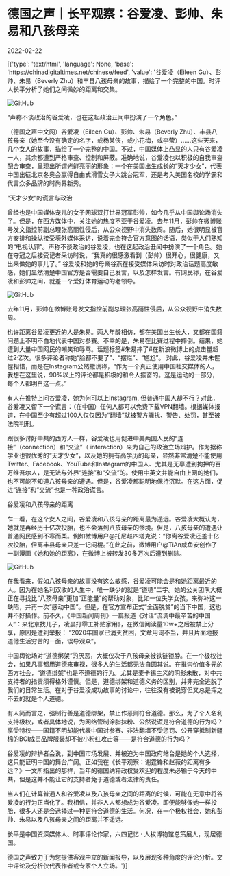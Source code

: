 # 德国之声｜长平观察：谷爱凌、彭帅、朱易和八孩母亲

2022-02-22

[{'type': 'text/html', 'language': None, 'base': 'https://chinadigitaltimes.net/chinese/feed', 'value': '谷爱凌（Eileen Gu）、彭帅、朱易（Beverly Zhu）和丰县八孩母亲的故事，描绘了一个完整的中国。时评人长平分析了她们之间微妙的距离和交集。

![GitHub](https://chinadigitaltimes.net/chinese/files/2022/02/image-1645232662350.png)

“声称不谈政治的谷爱凌，也在这起政治丑闻中扮演了一个角色。”

（德国之声中文网）谷爱凌（Eileen Gu）、彭帅、朱易（Beverly Zhu）、丰县八孩母亲（她至今没有确定的名字，或杨某侠，或小花梅，或李莹）……这些天来，几个女人的故事，描绘了一个完整的中国。不过，中国媒体上凸显的人只有谷爱凌一人，其余都遭到严格审查、控制和屏蔽。准确地说，谷爱凌也以积极的自我审查配合审查，呈现出所谓光鲜亮丽的形象：一个在美国出生成长的“天才少女”，代表中国出征北京冬奥会赢得自由式滑雪女子大跳台冠军，还是考入美国名校的学霸和代言众多品牌的时尚界新秀。

“天才少女“的谎言与政治

曾经也是中国媒体宠儿的女子网球双打世界冠军彭帅，如今几乎从中国舆论场消失了。但是，在西方媒体中，关注她的热度不亚于谷爱凌。去年11月，彭帅在微博账号发文指控前副总理张高丽性侵后，从公众视野中消失数周。随后，她很明显被官方安排和操纵接受境外媒体采访，说着完全符合官方意图的话语，类似于人们熟知的“电视认罪”。声称不谈政治的谷爱凌，也在这起政治丑闻中扮演了一个角色。她在夺冠之后接受记者采访时说，“我真的很感激看到（彭帅）很开心，很健康，又出来做她的事儿了。” 谷爱凌和她的母亲谷燕在接受媒体采访时对政治话题高度敏感，她们显然清楚中国官方是否需要自己发言，以及怎样发言。有网民称，在谷爱凌和彭帅之间，就差一个爱好体育运动的老领导。

![GitHub](https://chinadigitaltimes.net/chinese/files/2022/02/image-1645232683761.png)

去年11月，彭帅在微博账号发文指控前副总理张高丽性侵后，从公众视野中消失数周。

也许距离谷爱凌更近的人是朱易。两人年龄相仿，都在美国出生长大，又都在国籍问题上不明不白地代表中国对参赛。不幸的是，朱易在比赛过程中摔倒。结果，她遭到大量中国网民的嘲笑和辱骂。话题标签#朱易摔了#在新浪微博上的点击量超过2亿次。很多评论者称她“脸都不要了”、“摆烂”、“尴尬”。 对此，谷爱凌并未惺惺相惜，而是在Instagram公然撒谎称，“作为一个真正使用中国社交媒体的人，我想在这里说，90%以上的评论都是积极的和令人振奋的。这是运动的一部分，每个人都明白这一点。”

有人在推特上问谷爱凌，她为何可以上Instagram, 但普通中国人却不行？对此，谷爱凌又留下一个谎言：（在中国）任何人都可以免费下载VPN翻墙。根据媒体报道，在中国至少有超过100人仅仅因为“翻墙”就被警方骚扰、警告、处罚，甚至被法院判刑。

跟很多讨好中共的西方人一样，谷爱凌也用促进中美两国人民的“连接”（connection）和“交流”（ interaction）来为自己的政治立场辩护。作为据称学业也很优秀的“天才少女”，以及她的拥有高学历的母亲，显然非常清楚不能使用Twitter、Facebook、YouTube和Instagram的中国人、尤其是无辜遭到拘押的百万维吾尔人，是无法与外界“连接”和“交流”的。使用中英文并能自由上网的她们，也不可能不知道八孩母亲的遭遇。但是，谷爱凌都聪明地保持沉默。在这方面，促进“连接”和“交流”也是一种政治谎言。

谷爱凌和八孩母亲的距离

乍一看，在这个女人之间，谷爱凌和八孩母亲的距离最为遥远。谷爱凌大概认为，她就是再经历十亿次投胎，也不会落到八孩母亲的惨境。但是，八孩母亲的遭遇让普通网民感到不寒而栗。例如微博用户@托尼赵四塔克说：“你离谷爱凌还差十亿次投胎，但离丰县母亲只差一记闷棍。”在此之前，微博用户@TiAn咸鱼安创作了一副漫画《她和她的距离》，在微博上被转发30多万次后遭到删除。

![GitHub](https://chinadigitaltimes.net/chinese/files/2022/02/image-1645243880428.png)

在我看来，假如八孩母亲的故事没有这么敏感，谷爱凌可能会是和她距离最近的人。因为在她名利双收的人生中，唯一缺少的就是“道德”二字。她的公关团队大概正在寻找比“八孩母亲”更加“正能量”的帮助对象，比如一位失学女孩，来弥补这一缺陷，并再一次“感动中国”。但是，在官方宣布正式“全面脱贫”的当下中国，这也并不好操作。前不久，《中国新闻周刊》一篇报道《对话“流调中最辛苦的中国人”：来北京找儿子，凌晨打零工补贴家用》，在微信阅读量10w+之后被禁止分享，原因是遭到举报： “2020年国家已消灭贫困，文章用词不当，并且片面地报道他生活穷苦的一面，误导观众”。

中国舆论场对“道德绑架”的厌恶，大概仅次于八孩母亲被铁链锁脖。在一个极权社会，如果凡事都用道德来审视，很多人的生活都无法自圆其说。在推崇价值多元的西方社会，“道德绑架”也是不道德的行为。尤其是麦卡锡主义的阴影未散，对中共支持者的指责须得格外谨慎。但是，道德绑架和道德义务的区别，并非完全逃脱了我们的日常生活。在对于谷爱凌成功故事的讨论中，往往没有被说穿但又总是挥之不去的就是个人道德。

有人简而言之，强制行善是道德绑架，禁止作恶则符合道德。那么，为了个人名利支持极权，或者具体地说，为网络管制涂脂抹粉、公然说谎是符合道德的行为吗？享受特权——国籍不明却能代表中国对参赛、非法翻墙不受惩罚、公开穿抵制新疆棉的BCI成员品牌服装却不被小粉红攻击等——是符合道德的行为吗？

谷爱凌的辩护者会说，到中国市场发展、并被迫为中国政府站台是她的个人选择，这只能证明中国的舞台广阔。正如我在《长平观察：谢霆锋和赵薇的距离有多远？》一文所指出的那样，当年的德国纳粹政权受欢迎的程度未必输于今天的中共，但是这并不能让它的支持者免于道德或者法律的责任。

当人们在计算普通人和谷爱凌以及八孩母亲之间的距离的时候，可能在无意中将谷爱凌的行为正当化了。我相信，并非人人都想成为谷爱凌。即便能够像她一样投胎，很多人还是会选择过一种更符合道德的生活。何况，在一个极权社会，她和彭帅、朱易以及八孩母亲之间的距离并不遥远。

长平是中国资深媒体人、时事评论作家，六四记忆 · 人权博物馆总策展人，现居德国。

德国之声致力于为您提供客观中立的新闻报导，以及展现多种角度的评论分析。文中评论及分析仅代表作者或专家个人立场。'}]